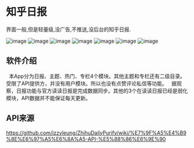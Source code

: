 # 知乎日报

界面一般,但是轻量级,没广告,不推送,没后台的知乎日报.

![image](https://github.com/yaodiwei/ZhihuDaily/blob/master/raw/master/images/1_封面.jpg)
![image](https://github.com/yaodiwei/ZhihuDaily/blob/master/raw/master/images/2_日报.jpg)
![image](https://github.com/yaodiwei/ZhihuDaily/blob/master/raw/master/images/3_所有主题.jpg)
![image](https://github.com/yaodiwei/ZhihuDaily/blob/master/raw/master/images/4_主题详细.jpg)
![image](https://github.com/yaodiwei/ZhihuDaily/blob/master/raw/master/images/5_专栏详细.jpg)
![image](https://github.com/yaodiwei/ZhihuDaily/blob/master/raw/master/images/6_故事详情.jpg)
![image](https://github.com/yaodiwei/ZhihuDaily/blob/master/raw/master/images/7_评论.jpg)

## 软件介绍

&nbsp;&nbsp;本App分为日报、主题、热门、专栏4个模块。其他主题和专栏还有二级目录。受限了API提供方，并没有用户模块。所以也没有点赞评论私信等功能。
&nbsp;&nbsp;据观察，日报功能与官方读读日报是完成数据同步。其他的3个在读读日报已经是弱化模块，API数据并不能保证每天更新。

## API来源
https://github.com/izzyleung/ZhihuDailyPurify/wiki/%E7%9F%A5%E4%B9%8E%E6%97%A5%E6%8A%A5-API-%E5%88%86%E6%9E%90
